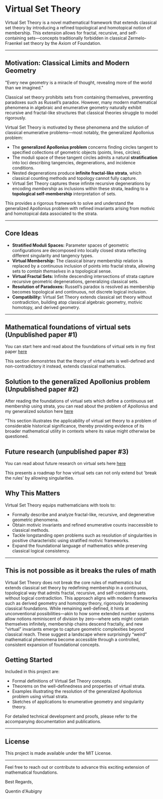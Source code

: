 # Virtual Set Theory

Virtual Set Theory is a novel mathematical framework that extends classical set theory by introducing a refined topological and homotopical notion of membership. This extension allows for fractal, recursive, and self-containing sets—concepts traditionally forbidden in classical Zermelo-Fraenkel set theory by the Axiom of Foundation.

---

## Motivation: Classical Limits and Modern Geometry

"Every new geometry is a miracle of thought, revealing more of the world than we imagined."

Classical set theory prohibits sets from containing themselves, preventing paradoxes such as Russell’s paradox. However, many modern mathematical phenomena in algebraic and enumerative geometry naturally exhibit recursive and fractal-like structures that classical theories struggle to model rigorously.

Virtual Set Theory is motivated by these phenomena and the solution of classical enumerative problems—most notably, the generalized Apollonius problem:

- The **generalized Apollonius problem** concerns finding circles tangent to specified collections of geometric objects (points, lines, circles).
- The moduli space of these tangent circles admits a natural **stratification** into loci describing tangencies, degenerations, and incidence conditions.
- Nested degenerations produce **infinite fractal-like strata**, which classical counting methods and topology cannot fully capture.
- Virtual Set Theory captures these infinite recursive degenerations by encoding *membership* as inclusions within these strata, leading to a **topological self-membership** interpretation of sets.

This provides a rigorous framework to solve and understand the generalized Apollonius problem with refined invariants arising from motivic and homotopical data associated to the strata.

---

## Core Ideas

- **Stratified Moduli Spaces:** Parameter spaces of geometric configurations are decomposed into locally closed strata reflecting different singularity and tangency types.
- **Virtual Membership:** The classical binary membership relation is replaced by a continuous inclusion of points into fractal strata, allowing sets to *contain themselves* in a topological sense.
- **Virtual Fractal Sets:** Infinite descending intersections of strata capture recursive geometric degenerations, generalizing classical sets.
- **Resolution of Paradoxes:** Russell’s paradox is resolved as membership becomes topological and continuous, not discrete logical inclusion.
- **Compatibility:** Virtual Set Theory extends classical set theory without contradiction, building atop classical algebraic geometry, motivic homotopy, and derived geometry.

---

## Mathematical foundations of virtual sets (Unpublished paper #1)

You can start here and read about the foundations of virtual sets in my first paper [here](https://github.com/EnumerativeGeometry/enumerativegeometry.github.io/blob/main/content/papers/paper1/paper1.pdf)

This section demonstrtes that the theory of virtual sets is well-defined and non-contradictory it instead, extends classical mathematics.

## Solution to the generalized Apollonius problem (Unpublished paper #2)

After reading the foundations of virtual sets which define a continuous set membership using strata, you can read about the problem of Apollonius and my generalized solution here [here](https://github.com/EnumerativeGeometry/enumerativegeometry.github.io/blob/main/content/papers/paper2/paper2.pdf)

"This section illustrates the applicability of virtual set theory to a problem of considerable historical significance, thereby providing evidence of its broader mathematical utility in contexts where its value might otherwise be questioned.

## Future research (unpublished paper #3)

You can read about future research on virtual sets here [here](https://github.com/EnumerativeGeometry/enumerativegeometry.github.io/blob/main/content/papers/paper3/paper3.pdf)

This presents a roadmap for how virtual sets can not only extend but 'break the rules' by allowing singularities.

## Why This Matters

Virtual Set Theory equips mathematicians with tools to:

- Formally describe and analyze fractal-like, recursive, and degenerative geometric phenomena.
- Obtain motivic invariants and refined enumerative counts inaccessible to classical methods.
- Tackle longstanding open problems such as resolution of singularities in positive characteristic using stratified motivic frameworks.
- Expand the foundational language of mathematics while preserving classical logical consistency.

---

## This is not possible as it breaks the rules of math

Virtual Set Theory does not break the core rules of mathematics but extends classical set theory by redefining membership in a continuous, topological way that admits fractal, recursive, and self-containing sets without logical contradiction. This approach aligns with modern frameworks such as derived geometry and homotopy theory, rigorously broadening classical foundations. While remaining well-defined, it hints at unconventional possibilities—akin to how some extended number systems allow notions reminiscent of division by zero—where sets might contain themselves infinitely, membership chains descend fractally, and new “virtual” invariants emerge to capture geometric complexities beyond classical reach. These suggest a landscape where surprisingly “weird” mathematical phenomena become accessible through a controlled, consistent expansion of foundational concepts.

## Getting Started

Included in this project are:

- Formal definitions of Virtual Set Theory concepts.
- Theorems on the well-definedness and properties of virtual strata.
- Examples illustrating the resolution of the generalized Apollonius problem using virtual strata.
- Sketches of applications to enumerative geometry and singularity theory.

For detailed technical development and proofs, please refer to the accompanying documentation and publications.

---

## License

This project is made available under the MIT License.

---

Feel free to reach out or contribute to advance this exciting extension of mathematical foundations.

Best Regards,

Quentin d'Aubigny
